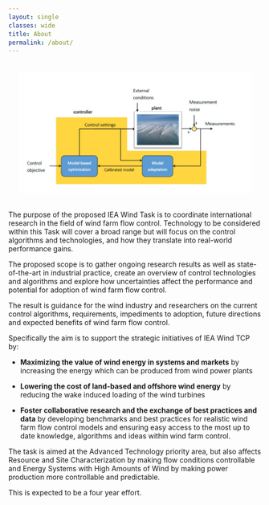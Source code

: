 ```yaml
---
layout: single
classes: wide
title: About
permalink: /about/
---
```


<div style="text-align:center; padding:20px;">
<img src="/assets/images/diagram.jpg" align="center"/>
</div>

The purpose of the proposed IEA Wind Task is to coordinate international research in the field of wind farm flow control. Technology to be considered within this Task will cover a broad range but will focus on the control algorithms and technologies, and how they translate into real-world performance gains.

The proposed scope is to gather ongoing research results as well as state-of-the-art in industrial practice, create an overview of control technologies and algorithms and explore how uncertainties affect the performance and potential for adoption of wind farm flow control.

The result is guidance for the wind industry and researchers on the current control algorithms, requirements, impediments to adoption, future directions and expected benefits of wind farm flow control.

Specifically the aim is to support the strategic initiatives of IEA Wind TCP by:

- **Maximizing the value of wind energy in systems and markets** by increasing the energy which can be produced from wind power plants

- **Lowering the cost of land-based and offshore wind energy** by reducing the wake induced loading of the wind turbines

- **Foster collaborative research and the exchange of best practices and data** by developing benchmarks and best practices for realistic wind farm flow control models and ensuring easy access to the most up to date knowledge, algorithms and ideas within wind farm control.

The task is aimed at the Advanced Technology priority area, but also affects Resource and Site Characterization by making flow conditions controllable and Energy Systems with High Amounts of Wind by making power production more controllable and predictable.

This is expected to be a four year effort.